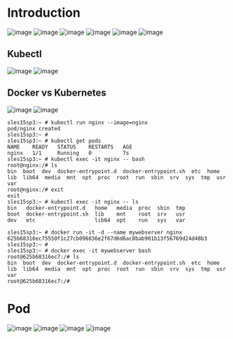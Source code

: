 Introduction
=============

![image](https://user-images.githubusercontent.com/53966749/200154391-74f0b1a1-9721-4fb4-ba4e-afff752f5c9b.png)
![image](https://user-images.githubusercontent.com/53966749/200154424-fb684a69-dfb6-4ba9-ba52-eb15e7e9b964.png)
![image](https://user-images.githubusercontent.com/53966749/200154511-df7dccc1-7ca5-470b-80f6-2f201dbc94ab.png)
![image](https://user-images.githubusercontent.com/53966749/200154592-f8557045-4f94-4ada-ba16-4368415ce254.png)
![image](https://user-images.githubusercontent.com/53966749/200154722-bf20ff59-2833-4fdd-b677-7b0387ff4f0a.png)
![image](https://user-images.githubusercontent.com/53966749/200154757-1138c9a4-6ee8-4a9c-aeb1-5075cbe1a4ac.png)

Kubectl
-------

![image](https://user-images.githubusercontent.com/53966749/200155214-eaca9892-59ed-4dfb-9781-4ef488202747.png)
![image](https://user-images.githubusercontent.com/53966749/200155242-634ff5f4-e7b4-4f4f-9d77-38ff38323fa7.png)

Docker vs Kubernetes
--------------------

![image](https://user-images.githubusercontent.com/53966749/200155364-8d09e5c1-2afa-4e0a-acfe-e60b69bd635a.png)
![image](https://user-images.githubusercontent.com/53966749/200155384-d5c1f995-efed-477e-9477-e931f7fb0e28.png)

```
sles15sp3:~ # kubectl run nginx --image=nginx
pod/nginx created
sles15sp3:~ #
sles15sp3:~ # kubectl get pods
NAME    READY   STATUS    RESTARTS   AGE
nginx   1/1     Running   0          7s
sles15sp3:~ # kubectl exec -it nginx -- bash
root@nginx:/# ls
bin  boot  dev  docker-entrypoint.d  docker-entrypoint.sh  etc  home  lib  lib64  media  mnt  opt  proc  root  run  sbin  srv  sys  tmp  usr  var
root@nginx:/# exit
exit
sles15sp3:~ # kubectl exec -it nginx -- ls
bin   docker-entrypoint.d   home   media  proc  sbin  tmp
boot  docker-entrypoint.sh  lib    mnt    root  srv   usr
dev   etc                   lib64  opt    run   sys   var

sles15sp3:~ # docker run -it -d --name mywebserver nginx
625b68316ec75550f1c27cb096836e2f67d6d6ac8bab901b13f56769d24d48b3
sles15sp3:~ #
sles15sp3:~ # docker exec -it mywebserver bash
root@625b68316ec7:/# ls
bin  boot  dev  docker-entrypoint.d  docker-entrypoint.sh  etc  home  lib  lib64  media  mnt  opt  proc  root  run  sbin  srv  sys  tmp  usr  var
root@625b68316ec7:/#
```

Pod
====
![image](https://user-images.githubusercontent.com/53966749/200155584-a0d00ae3-5146-4ad4-b877-2a1b5b616baa.png)
![image](https://user-images.githubusercontent.com/53966749/200155623-d65d1419-093b-4824-9f60-df9663287cf8.png)
![image](https://user-images.githubusercontent.com/53966749/200155637-15d4b33f-6ca4-42e7-b9f7-d08dcdea578d.png)
![image](https://user-images.githubusercontent.com/53966749/200155645-cf585510-f13b-4061-9f74-8eaa57ae33cd.png)




